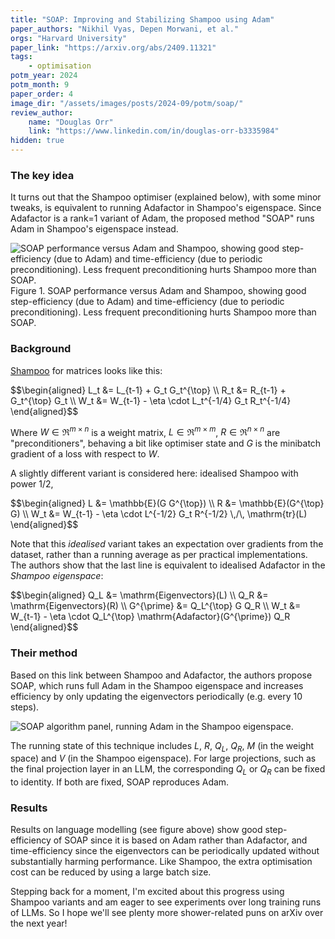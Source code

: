 ```yaml
---
title: "SOAP: Improving and Stabilizing Shampoo using Adam"
paper_authors: "Nikhil Vyas, Depen Morwani, et al."
orgs: "Harvard University"
paper_link: "https://arxiv.org/abs/2409.11321"
tags:
    - optimisation
potm_year: 2024
potm_month: 9
paper_order: 4
image_dir: "/assets/images/posts/2024-09/potm/soap/"
review_author:
    name: "Douglas Orr"
    link: "https://www.linkedin.com/in/douglas-orr-b3335984"
hidden: true
---
```


### The key idea

It turns out that the Shampoo optimiser (explained below), with some minor tweaks, is equivalent to running Adafactor in Shampoo's eigenspace. Since Adafactor is a rank=1 variant of Adam, the proposed method "SOAP" runs Adam in Shampoo's eigenspace instead.

<img class="constrained_img_large" src="{{ page.image_dir | append: 'headline.png' | relative_url }}" alt="SOAP performance versus Adam and Shampoo, showing good step-efficiency (due to Adam) and time-efficiency (due to periodic preconditioning). Less frequent preconditioning hurts Shampoo more than SOAP.">
<figcaption>Figure 1. SOAP performance versus Adam and Shampoo, showing good step-efficiency (due to Adam) and time-efficiency (due to periodic preconditioning). Less frequent preconditioning hurts Shampoo more than SOAP.</figcaption>

### Background

[Shampoo](https://arxiv.org/abs/1802.09568) for matrices looks like this:

<div>$$\begin{aligned}
L_t &= L_{t-1} + G_t G_t^{\top} \\
R_t &= R_{t-1} + G_t^{\top} G_t \\
W_t &= W_{t-1} - \eta \cdot L_t^{-1/4} G_t R_t^{-1/4}
\end{aligned}$$</div>

Where $W \in \Re^{m \times n}$ is a weight matrix, $L\in \Re^{m \times m}$, $R\in \Re^{n \times n}$ are "preconditioners", behaving a bit like optimiser state and $G$ is the minibatch gradient of a loss with respect to $W$.

A slightly different variant is considered here: idealised Shampoo with power $1/2$,

<div>$$\begin{aligned}
L &= \mathbb{E}(G G^{\top}) \\
R &= \mathbb{E}(G^{\top} G) \\
W_t &= W_{t-1} - \eta \cdot L^{-1/2} G_t R^{-1/2} \,/\, \mathrm{tr}(L)
\end{aligned}$$</div>

Note that this _idealised_ variant takes an expectation over gradients from the dataset, rather than a running average as per practical implementations. The authors show that the last line is equivalent to idealised Adafactor in the _Shampoo eigenspace_:

<div>$$\begin{aligned}
Q_L &= \mathrm{Eigenvectors}(L) \\
Q_R &= \mathrm{Eigenvectors}(R) \\
G^{\prime} &= Q_L^{\top} G Q_R \\
W_t &= W_{t-1} - \eta \cdot Q_L^{\top} \mathrm{Adafactor}(G^{\prime}) Q_R
\end{aligned}$$</div>

### Their method

Based on this link between Shampoo and Adafactor, the authors propose SOAP, which runs full Adam in the Shampoo eigenspace and increases efficiency by only updating the eigenvectors periodically (e.g. every 10 steps).

<img class="constrained_img_large" src="{{ page.image_dir | append: 'algorithm.png' | relative_url }}" alt="SOAP algorithm panel, running Adam in the Shampoo eigenspace.">

The running state of this technique includes $L$, $R$, $Q_L$, $Q_R$, $M$ (in the weight space) and $V$ (in the Shampoo eigenspace). For large projections, such as the final projection layer in an LLM, the corresponding $Q_L$ or $Q_R$ can be fixed to identity. If both are fixed, SOAP reproduces Adam.

### Results

Results on language modelling (see figure above) show good step-efficiency of SOAP since it is based on Adam rather than Adafactor, and time-efficiency since the eigenvectors can be periodically updated without substantially harming performance. Like Shampoo, the extra optimisation cost can be reduced by using a large batch size.

Stepping back for a moment, I'm excited about this progress using Shampoo variants and am eager to see experiments over long training runs of LLMs. So I hope we'll see plenty more shower-related puns on arXiv over the next year!
